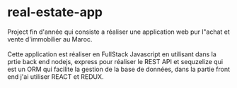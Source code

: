 # real-estate-app
Project fin d'année qui consiste a réaliser une application web pur l"achat et vente d'immobilier au Maroc.<br><br>
Cette application est réaliser en FullStack Javascript en utilisant dans la prtie back end nodejs, express pour réaliser le REST API et sequzelize qui est un ORM qui facilite la gestion de la base de données, dans la partie front end j'ai utiliser REACT et REDUX. 
